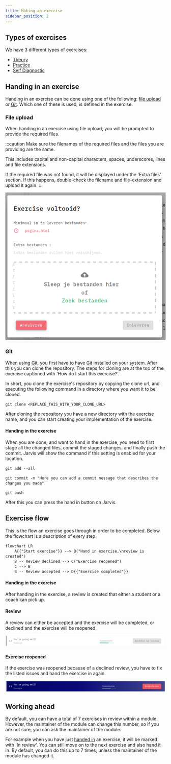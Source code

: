 ```yaml
---
title: Making an exercise
sidebar_position: 2
---
```


## Types of exercises

We have 3 different types of exercises:

- [Theory](introduction)
- [Practice](introduction)
- [Self Diagnostic](introduction#self-diagnostic)

## Handing in an exercise

Handing in an exercise can be done using one of the following: [file upload](#file-upload) or [Git](#git). Which one of
these is used, is defined in the exercise.

### File upload

When handing in an exercise using file upload, you will be prompted to provide the required files.

:::caution
Make sure the filenames of the required files and the files you are providing are the same.

This includes capital and non-capital characters, spaces, underscores, lines and file extensions.

If the required file was not found, it will be displayed under the 'Extra files' section. If this happens, double-check
the filename and file-extension and upload it again.
:::

![File upload without files](/img/docs/exercises/flow/file-upload-no-files.png)

### Git

When using [Git](https://git-scm.com/), you first have to have [Git](https://git-scm.com/) installed on your system.
After this you can clone the repository. The steps for cloning are at the top of
the exercise captioned with 'How do I start this exercise?'.

In short, you clone the exercise's repository by copying the clone url, and executing the following command in a
directory where you want it to be cloned.

```shell
git clone <REPLACE_THIS_WITH_YOUR_CLONE_URL>
```

After cloning the repository you have a new directory with the exercise name, and you can start creating your
implementation of the exercise.

#### Handing in the exercise

When you are done, and want to hand in the exercise, you need to
first stage all the changed files, commit the staged
changes, and finally push the commit. Jarvis will show the command if this
setting is enabled for your location.

```shell title="Staging the changed files"
git add --all
```

```shell title="Creating a commit"
git commit -m "Here you can add a commit message that describes the changes you made"
```

```shell title="Pushing the commit"
git push
```

After this you can press the hand in button on Jarvis.

## Exercise flow

This is the flow an exercise goes through in order to be completed. Below the flowchart is a description of every
step.

```mermaid
flowchart LR
    A{{"Start exercise"}} --> B("Hand in exercise,\nreview is created")
    B -- Review declined --> C("Exercise reopened")
    C --> B
    B -- Review accepted --> D{{"Exercise completed"}}
```

#### Handing in the exercise

After handing in the exercise, a review is created that either a student or a coach kan pick
up.

#### Review

A review can either be accepted and the exercise will be completed, or declined and the exercise will be reopened.

![Exercise waiting for review](/img/docs/exercises/flow/waiting-for-review.png)

#### Exercise reopened

If the exercise was reopened because of a declined review, you have to fix the listed issues and hand the exercise in
again.

![Exercise open for improvements](/img/docs/exercises/flow/open-for-improvements.png)

## Working ahead

By default, you can have a total of 7 exercises in review within a module. However, the maintainer of the module can
change this
number, so if you are not sure, you can ask the maintainer of the module.

For example when you have just [handed in](#handing-in-an-exercise) an exercise, it will be marked with 'In review'. You
can still move on to the next exercise and also hand it in. By default, you can do this up to 7 times, unless the
maintainer of the module has changed it.

